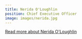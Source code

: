 ```yaml
---
title: Nerida O'Loughlin
position: Chief Executive Officer
image: images/nerida.jpg
---
```


[Read more about Nerida O'Loughlin](/who-we-are/leadership/)

